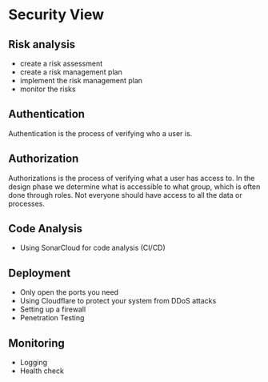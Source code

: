 # Security View

## Risk analysis

- create a risk assessment
- create a risk management plan
- implement the risk management plan
- monitor the risks

## Authentication

Authentication is the process of verifying who a user is.

## Authorization

Authorizations is the process of verifying what a user has access to. In the design phase we determine what is accessible to what group, which is often done through roles. Not everyone should have access to all the data or processes.

## Code Analysis

- Using SonarCloud for code analysis (CI/CD)

## Deployment

- Only open the ports you need
- Using Cloudflare to protect your system from DDoS attacks
- Setting up a firewall
- Penetration Testing

## Monitoring

- Logging
- Health check